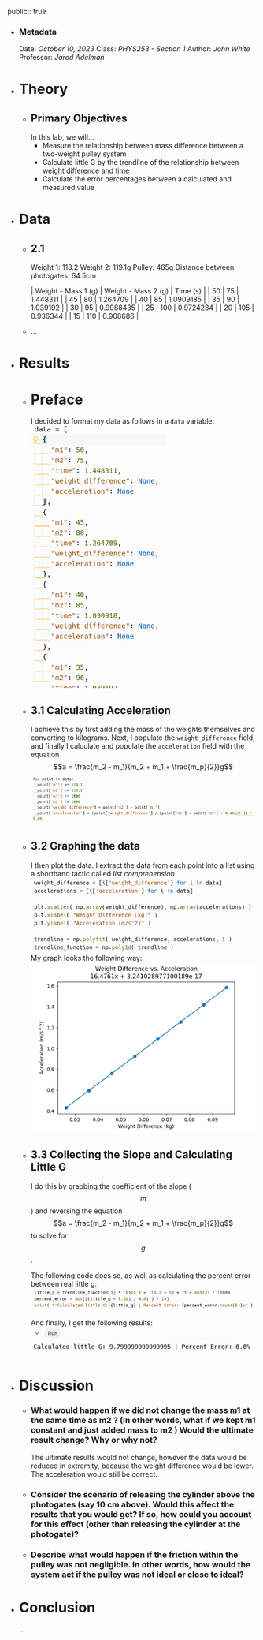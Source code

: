 public:: true

- ### Metadata
  Date: *October 10, 2023*
  Class: *PHYS253 - Section 1*
  Author: *John White*
  Professor: *Jarod Adelman*
- # Theory
	- ## Primary Objectives
	  In this lab, we will...
	  * Measure the relationship between mass difference between a two-weight pulley system
	  * Calculate little G by the trendline of the relationship between weight difference and time
	  * Calculate the error percentages between a calculated and measured value
- # Data
	- ## 2.1
	  Weight 1: 118.2
	  Weight 2: 119.1g
	  Pulley: 465g
	  Distance between photogates: 64.5cm
	  
	  | Weight - Mass 1 (g) | Weight - Mass 2 (g) | Time (s) |
	  | 50 | 75 | 1.448311 |
	  | 45 | 80 | 1.264709 |
	  | 40 | 85 | 1.0909185 |
	  | 35 | 90 | 1.039192 |
	  | 30 | 95 | 0.9988435 |
	  | 25 | 100 | 0.9724234 |
	  | 20 | 105 | 0.936344 |
	  | 15 | 110 | 0.908686 |
	- ...
- # Results
	- # Preface
	  I decided to format my data as follows in a ``data`` variable:
	  ![image.png](../assets/image_1697658510310_0.png)
	- ## 3.1 Calculating Acceleration
	  I achieve this by first adding the mass of the weights themselves and converting to kilograms. Next, I populate the ``weight_difference`` field, and finally I calculate and populate the ``acceleration`` field with the equation $$a = \frac{m_2 - m_1}{m_2 + m_1 + \frac{m_p}{2}}g$$
	  ![image.png](../assets/image_1697658492894_0.png)
	- ## 3.2 Graphing the data
	  I then plot the data. I extract the data from each point into a list using a shorthand tactic called *list comprehension*.
	  ![image.png](../assets/image_1697658613875_0.png)
	  My graph looks the following way:
	  ![image.png](../assets/image_1697658748396_0.png)
	- ## 3.3 Collecting the Slope and Calculating Little G
	  I do this by grabbing the coefficient of the slope ($$m$$) and reversing the equation $$a = \frac{m_2 - m_1}{m_2 + m_1 + \frac{m_p}{2}}g$$ to solve for $$g$$.
	  
	  The following code does so, as well as calculating the percent error between real little g: ![image.png](../assets/image_1697658929517_0.png)
	  
	  And finally, I get the following results: 
	  ![image.png](../assets/image_1697658945438_0.png)
- # Discussion
	- ### What would happen if we did not change the mass m1 at the same time as m2 ? (In other words, what if we kept m1 constant and just added mass to m2 ) Would the ultimate result change? Why or why not?
	  The ultimate results would not change, however the data would be reduced in extremity, because the weight difference would be lower. The acceleration would still be correct.
	- ### Consider the scenario of releasing the cylinder above the photogates (say 10 cm above). Would this affect the results that you would get? If so, how could you account for this effect (other than releasing the cylinder at the photogate)?
	- ### Describe what would happen if the friction within the pulley was not negligible. In other words, how would the system act if the pulley was not ideal or close to ideal?
- # Conclusion
  ...